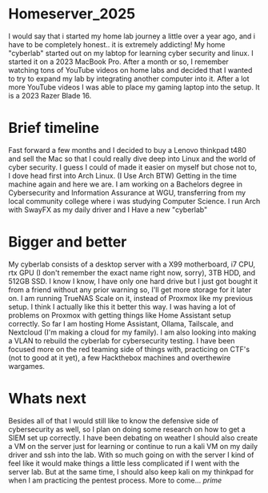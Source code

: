 # Homeserver_2025
  
  I would say that i started my home lab journey a little over a year ago, and i have to be completely honest.. it is extremely addicting! My home "cyberlab" started out on my labtop for learning cyber security and linux. I started it on a 2023 MacBook Pro. 
  After a month or so, I remember watching tons of YouTube videos on home labs and decided that I wanted to try to expand my lab by integrating another computer into it. After a lot more YouTube videos I was able to place my gaming laptop into the setup. It is a 2023 Razer Blade 16.

# Brief timeline
  Fast forward a few months and I decided to buy a Lenovo thinkpad t480 and sell the Mac so that I could really dive deep into Linux and the world of cyber security. I guess I could of made it easier on myself but chose not to, I dove head first into Arch Linux. (I Use Arch BTW) 
  Getting in the time machine again and here we are. I am working on a Bachelors degree in Cybersecurity and Information Assurance at WGU, transferring from my local community college where i was studying Computer Science. I run Arch with SwayFX as my daily driver and I Have a new "cyberlab"

# Bigger and better
  My cyberlab consists of a desktop server with a X99 motherboard, i7 CPU, rtx GPU (I don't remember the exact name right now, sorry), 3TB HDD, and 512GB SSD. I know I know, I have only one hard drive but I just got bought it from a friend without any prior warning so, I'll get more storage for it later on. 
  I am running TrueNAS Scale on it, instead of Proxmox like my previous setup. I think I actually like this it better this way. I was having a lot of problems on Proxmox with getting things like Home Assistant setup correctly. 
  So far I am hosting Home Assistant, Ollama, Tailscale, and Nextcloud (I'm making a cloud for my family). I am also looking into making a VLAN to rebuild the cyberlab for cybersecurity testing. 
  I have been focused more on the red teaming side of things with, practicing on CTF's (not to good at it yet), a few Hackthebox machines and overthewire wargames. 

# Whats next 
  Besides all of that I would still like to know the defensive side of cybersecurity as well, so I plan on doing some research on how to get a SIEM set up correctly. 
  I have been debating on weather I should also create a VM on the server just for learning or continue to run a kali VM on my daily driver and ssh into the lab. 
  With so much going on with the server I kind of feel like it would make things a little less complicated if I went with the server lab. But at the same time, I should also keep kali on my thinkpad for when I am practicing the pentest process. 
  More to come...
    *prime* 
